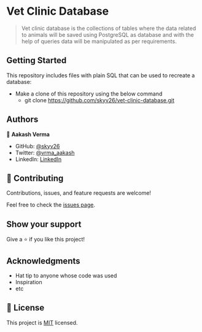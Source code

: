 # Vet Clinic Database

> Vet clinic database is the collections of tables where the data related to animals will be saved using PostgreSQL as database and with the help of queries data will be manipulated as per requirements.

## Getting Started

This repository includes files with plain SQL that can be used to recreate a database:

- Make a clone of this repository using the below command
  - git clone https://github.com/skyv26/vet-clinic-database.git


## Authors

👦 **Aakash Verma**

- GitHub: [@skyv26](https://github.com/skyv26)
- Twitter: [@vrma_aakash](https://twitter.com/vrma_aakash)
- LinkedIn: [LinkedIn](https://linkedin.com/in/skyv2022)

## 🤝 Contributing

Contributions, issues, and feature requests are welcome!

Feel free to check the [issues page](../../issues/).

## Show your support

Give a ⭐️ if you like this project!

## Acknowledgments

- Hat tip to anyone whose code was used
- Inspiration
- etc

## 📝 License

This project is [MIT](./LICENSE) licensed.
